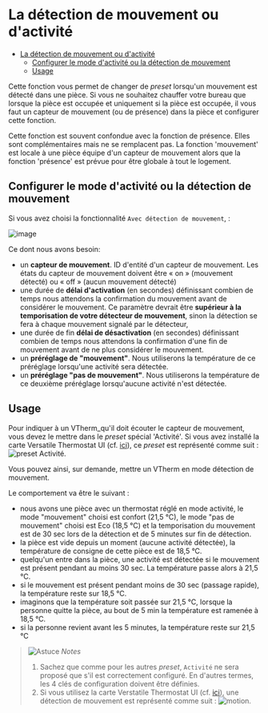 # La détection de mouvement ou d'activité

- [La détection de mouvement ou d'activité](#la-détection-de-mouvement-ou-dactivité)
  - [Configurer le mode d'activité ou la détection de mouvement](#configurer-le-mode-dactivité-ou-la-détection-de-mouvement)
  - [Usage](#usage)

Cette fonction vous permet de changer de _preset_ lorsqu'un mouvement est détecté dans une pièce. Si vous ne souhaitez chauffer votre bureau que lorsque la pièce est occupée et uniquement si la pièce est occupée, il vous faut un capteur de mouvement (ou de présence) dans la pièce et configurer cette fonction.

Cette fonction est souvent confondue avec la fonction de présence. Elles sont complémentaires mais ne se remplacent pas. La fonction 'mouvement' est locale à une pièce équipe d'un capteur de mouvement alors que la fonction 'présence' est prévue pour être globale à tout le logement.

## Configurer le mode d'activité ou la détection de mouvement

Si vous avez choisi la fonctionnalité `Avec détection de mouvement`, :

![image](images/config-motion.png)

Ce dont nous avons besoin:
- un **capteur de mouvement**. ID d'entité d'un capteur de mouvement. Les états du capteur de mouvement doivent être « on » (mouvement détecté) ou « off » (aucun mouvement détecté)
- une durée de **délai d'activation** (en secondes) définissant combien de temps nous attendons la confirmation du mouvement avant de considérer le mouvement. Ce paramètre devrait être **supérieur à la temporisation de votre détecteur de mouvement**, sinon la détection se fera à chaque mouvement signalé par le détecteur,
- une durée de fin **délai de désactivation** (en secondes) définissant combien de temps nous attendons la confirmation d'une fin de mouvement avant de ne plus considérer le mouvement.
- un **préréglage de "mouvement"**. Nous utiliserons la température de ce préréglage lorsqu'une activité sera détectée.
- un **préréglage "pas de mouvement"**. Nous utiliserons la température de ce deuxième préréglage lorsqu'aucune activité n'est détectée.

## Usage

Pour indiquer à un VTherm_qu'il doit écouter le capteur de mouvement, vous devez le mettre dans le _preset_ spécial 'Activité'. Si vous avez installé la carte Versatile Thermostat UI (cf. [ici](additions.md#bien-mieux-avec-le-versatile-thermostat-ui-card)), ce _preset_ est représenté comme suit : ![preset Activité](images/activity-preset-icon.png).

Vous pouvez ainsi, sur demande, mettre un VTherm en mode détection de mouvement.

Le comportement va être le suivant :
- nous avons une pièce avec un thermostat réglé en mode activité, le mode "mouvement" choisi est confort (21,5 °C), le mode "pas de mouvement" choisi est Eco (18,5 °C) et la temporisation du mouvement est de 30 sec lors de la détection et de 5 minutes sur fin de détection.
- la pièce est vide depuis un moment (aucune activité détectée), la température de consigne de cette pièce est de 18,5 °C.
- quelqu'un entre dans la pièce, une activité est détectée si le mouvement est présent pendant au moins 30 sec. La température passe alors à 21,5 °C.
- si le mouvement est présent pendant moins de 30 sec (passage rapide), la température reste sur 18,5 °C.
- imaginons que la température soit passée sur 21,5 °C, lorsque la personne quitte la pièce, au bout de 5 min la température est ramenée à 18,5 °C.
- si la personne revient avant les 5 minutes, la température reste sur 21,5 °C

> ![Astuce](images/tips.png) _*Notes*_
>    1. Sachez que comme pour les autres _preset_, `Activité` ne sera proposé que s'il est correctement configuré. En d'autres termes, les 4 clés de configuration doivent être définies.
>    2. Si vous utilisez la carte Verstatile Thermostat UI (cf. [ici](additions.md#bien-mieux-avec-le-versatile-thermostat-ui-card)), une détection de mouvement est représenté comme suit : ![motion](images/motion-detection-icon.png).
